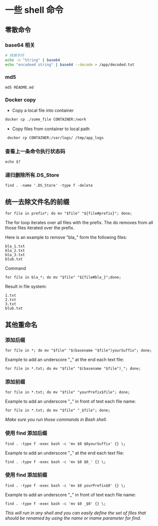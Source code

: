 # 一些 shell 命令

## 零散命令

### base64 相关

```sh
# 转换字符
echo -n "String" | base64
echo "encodeed string" | base64 --decode > /app/decoded.txt
```

### md5

`md5 README.md`

### Docker copy

- Copy a local file into container

```sh
docker cp ./some_file CONTAINER:/work
```

- Copy files from container to local path

```sh
 docker cp CONTAINER:/var/logs/ /tmp/app_logs
```

### 查看上一条命令执行状态码

```shell
echo $?
```

### 递归删除所有.DS_Store

```shell
find . -name '.DS_Store' -type f -delete
```

## 统一去除文件名的前缀

```shell
for file in prefix*; do mv "$file" "${file#prefix}"; done;
```

The for loop iterates over all files with the prefix. The do removes from all those files iterated over the prefix.

Here is an example to remove "bla\_" form the following files:

```console
bla_1.txt
bla_2.txt
bla_3.txt
blub.txt
```

Command

```shell
for file in bla_*; do mv "$file" "${file#bla_}";done;
```

Result in file system:

```console
1.txt
2.txt
3.txt
blub.txt
```

## 其他重命名

### 添加后缀

```shell
for file in *; do mv "$file" "$(basename "$file")yourSuffix"; done;
```

Example to add an underscore "\_" at the end each text file:

```shell
for file in *.txt; do mv "$file" "$(basename "$file")_"; done;
```

### 添加前缀

```shell
for file in *.txt; do mv "$file" "yourPrefix$file"; done;
```

Example to add an underscore "\_" in front of text each file name:

```shell
for file in *.txt; do mv "$file" "_$file"; done;
```

_Make sure you run those commands in Bash shell._

### 使用 find 添加后缀

```shell
find . -type f -exec bash -c 'mv $0 $0yourSuffix' {} \;
```

Example to add an underscore "\_" at the end each text file:

```shell
find . -type f -exec bash -c 'mv $0 $0_' {} \;
```

### 使用 find 添加前缀

```shell
find . -type f -exec bash -c 'mv $0 yourPrefix$0' {} \;
```

Example to add an underscore "\_" in front of text each file name:

```shell
find . -type f -exec bash -c 'mv $0 _$0' {} \;
```

_This will run in any shell and you can easily define the set of files that should be renamed by using the name or iname parameter for find._
